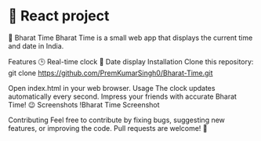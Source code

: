 # 🚀 React project

🚀 Bharat Time
Bharat Time is a small web app that displays the current time and date in India.

Features
🕒 Real-time clock
📅 Date display
Installation
Clone this repository:
git clone https://github.com/PremKumarSingh0/Bharat-Time.git


Open index.html in your web browser.
Usage
The clock updates automatically every second.
Impress your friends with accurate Bharat Time! 😉
Screenshots
!Bharat Time Screenshot

Contributing
Feel free to contribute by fixing bugs, suggesting new features, or improving the code. Pull requests are welcome! 🙌
